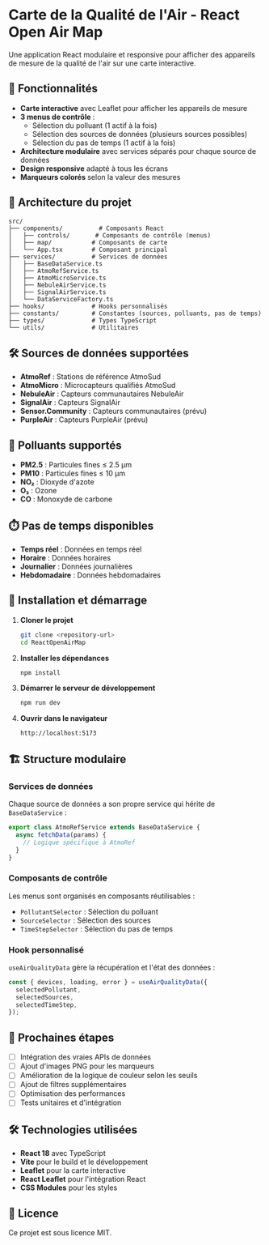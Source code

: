 # Carte de la Qualité de l'Air - React Open Air Map

Une application React modulaire et responsive pour afficher des appareils de mesure de la qualité de l'air sur une carte interactive.

## 🚀 Fonctionnalités

- **Carte interactive** avec Leaflet pour afficher les appareils de mesure
- **3 menus de contrôle** :
  - Sélection du polluant (1 actif à la fois)
  - Sélection des sources de données (plusieurs sources possibles)
  - Sélection du pas de temps (1 actif à la fois)
- **Architecture modulaire** avec services séparés pour chaque source de données
- **Design responsive** adapté à tous les écrans
- **Marqueurs colorés** selon la valeur des mesures

## 📁 Architecture du projet

```
src/
├── components/          # Composants React
│   ├── controls/       # Composants de contrôle (menus)
│   ├── map/           # Composants de carte
│   └── App.tsx        # Composant principal
├── services/          # Services de données
│   ├── BaseDataService.ts
│   ├── AtmoRefService.ts
│   ├── AtmoMicroService.ts
│   ├── NebuleAirService.ts
│   ├── SignalAirService.ts
│   └── DataServiceFactory.ts
├── hooks/             # Hooks personnalisés
├── constants/         # Constantes (sources, polluants, pas de temps)
├── types/             # Types TypeScript
└── utils/             # Utilitaires
```

## 🛠️ Sources de données supportées

- **AtmoRef** : Stations de référence AtmoSud
- **AtmoMicro** : Microcapteurs qualifiés AtmoSud
- **NebuleAir** : Capteurs communautaires NebuleAir
- **SignalAir** : Capteurs SignalAir
- **Sensor.Community** : Capteurs communautaires (prévu)
- **PurpleAir** : Capteurs PurpleAir (prévu)

## 🎨 Polluants supportés

- **PM2.5** : Particules fines ≤ 2.5 µm
- **PM10** : Particules fines ≤ 10 µm
- **NO₂** : Dioxyde d'azote
- **O₃** : Ozone
- **CO** : Monoxyde de carbone

## ⏱️ Pas de temps disponibles

- **Temps réel** : Données en temps réel
- **Horaire** : Données horaires
- **Journalier** : Données journalières
- **Hebdomadaire** : Données hebdomadaires

## 🚀 Installation et démarrage

1. **Cloner le projet**

   ```bash
   git clone <repository-url>
   cd ReactOpenAirMap
   ```

2. **Installer les dépendances**

   ```bash
   npm install
   ```

3. **Démarrer le serveur de développement**

   ```bash
   npm run dev
   ```

4. **Ouvrir dans le navigateur**
   ```
   http://localhost:5173
   ```

## 🏗️ Structure modulaire

### Services de données

Chaque source de données a son propre service qui hérite de `BaseDataService` :

```typescript
export class AtmoRefService extends BaseDataService {
  async fetchData(params) {
    // Logique spécifique à AtmoRef
  }
}
```

### Composants de contrôle

Les menus sont organisés en composants réutilisables :

- `PollutantSelector` : Sélection du polluant
- `SourceSelector` : Sélection des sources
- `TimeStepSelector` : Sélection du pas de temps

### Hook personnalisé

`useAirQualityData` gère la récupération et l'état des données :

```typescript
const { devices, loading, error } = useAirQualityData({
  selectedPollutant,
  selectedSources,
  selectedTimeStep,
});
```

## 🎯 Prochaines étapes

- [ ] Intégration des vraies APIs de données
- [ ] Ajout d'images PNG pour les marqueurs
- [ ] Amélioration de la logique de couleur selon les seuils
- [ ] Ajout de filtres supplémentaires
- [ ] Optimisation des performances
- [ ] Tests unitaires et d'intégration

## 🛠️ Technologies utilisées

- **React 18** avec TypeScript
- **Vite** pour le build et le développement
- **Leaflet** pour la carte interactive
- **React Leaflet** pour l'intégration React
- **CSS Modules** pour les styles

## 📝 Licence

Ce projet est sous licence MIT.

